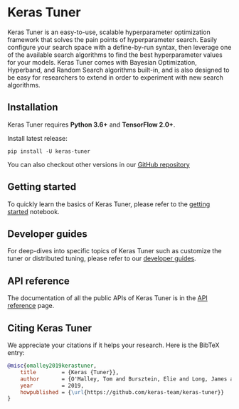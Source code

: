 # Keras Tuner

Keras Tuner is an easy-to-use, scalable hyperparameter optimization framework
that solves the pain points of hyperparameter search. Easily configure your
search space with a define-by-run syntax, then leverage one of the available
search algorithms to find the best hyperparameter values for your models. Keras
Tuner comes with Bayesian Optimization, Hyperband, and Random Search algorithms
built-in, and is also designed to be easy for researchers to extend in order to
experiment with new search algorithms.

## Installation

Keras Tuner requires **Python 3.6+** and **TensorFlow 2.0+**.

Install latest release:

```
pip install -U keras-tuner
```

You can also checkout other versions in our
[GitHub repository](https://github.com/keras-team/keras-tuner)

## Getting started

To quickly learn the basics of Keras Tuner,
please refer to the
[getting started](/ecosystem/keras-tuner/getting_started) notebook.

## Developer guides
For deep-dives into specific topics of Keras Tuner such as customize the tuner
or distributed tuning, please refer to our [developer
guides](/guides/keras-tuner/).

## API reference

The documentation of all the public APIs of Keras Tuner is in the [API
reference](/api/keras-tuner/) page.

## Citing Keras Tuner

We appreciate your citations if it helps your research.
Here is the BibTeX entry:

```bibtex
@misc{omalley2019kerastuner,
	title        = {Keras {Tuner}},
	author       = {O'Malley, Tom and Bursztein, Elie and Long, James and Chollet, Fran\c{c}ois and Jin, Haifeng and Invernizzi, Luca and others},
	year         = 2019,
	howpublished = {\url{https://github.com/keras-team/keras-tuner}}
}
```
